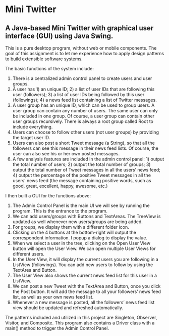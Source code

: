 # Mini Twitter

## A Java-based Mini Twitter with graphical user interface (GUI) using Java Swing. 

This is a pure desktop program, without web or mobile components. The goal of this assignment is to let me experience how to apply design
patterns to build extensible software systems.

The basic functions of the system include:
1. There is a centralized admin control panel to create users and user groups.
2. A user has 1) an unique ID; 2) a list of user IDs that are following this user (followers); 3)
a list of user IDs being followed by this user (followings); 4) a news feed list containing a
list of Twitter messages.
3. A user group has an unique ID, which can be used to group users. A user group can contain any number of users. The same user can only be included in one group. Of course, a user group can contain other user groups recursively. There is always a root group called Root to include everything.
4. Users can choose to follow other users (not user groups) by providing the target user ID.
5. Users can also post a short Tweet message (a String), so that all the followers can see this message in their news feed lists. Of course, the user can also see his or her own posted messages.
6. A few analysis features are included in the admin control panel: 1) output the total number of users; 2) output the total number of groups; 3) output the total number of Tweet messages in all the users’ news feed; 4) output the percentage of the positive Tweet messages in all the users’ news feed (the message containing positive words, such as good, great, excellent, happy, awesome, etc.)

I then built a GUI for the functions above:
1. The Admin Control Panel is the main UI we will see by running the program. This is the entrance to the program.
2. We can add users/groups with Buttons and TextAreas. The TreeView is updated as well whenever new users/groups are being added.
3. For groups, we display them with a different folder icon.
6. Clicking on the 4 buttons at the bottom-right will output the correspondent information. I popup a dialog to display the value.
7. When we select a user in the tree, clicking on the Open User View button will open the User View. We can open multiple User Views for different users.
8. In the User View, it will display the current users you are following in a ListView (followings). You can add new users to follow by using the TextArea and Button.
9. The User View also shows the current news feed list for this user in a ListView.
10. We can post a new Tweet with the TextArea and Button, once you click the Post button. It will add the message to all your followers’ news feed list, as well as your own news feed list.
11. Whenever a new message is posted, all the followers’ news feed list view should be updated and refreshed automatically.

The patterns included and utilized in this project are Singleton, Observer, Visitor, and Composite.
This program also contains a Driver class with a main() method to trigger the Admin Control Panel.
